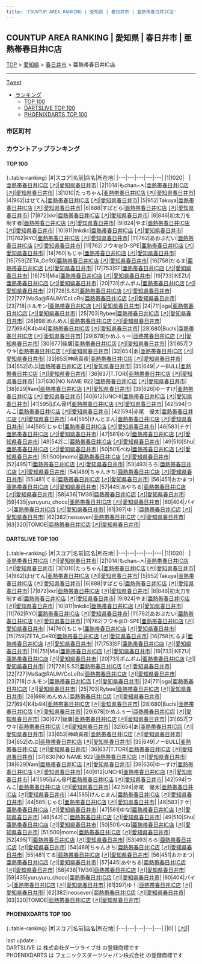 ```yaml
---
title: 'COUNTUP AREA RANKING | 愛知県 | 春日井市 | 亜熱帯春日井IC店'
---
```

## COUNTUP AREA RANKING | 愛知県 | 春日井市 | 亜熱帯春日井IC店

[TOP](/darts/rank/) > [愛知県](/darts/rank/愛知県/) > [春日井市](/darts/rank/愛知県/春日井市/) > 亜熱帯春日井IC店

___

<a href="https://twitter.com/share?ref_src=twsrc%5Etfw" data-text="COUNTUP AREA RANKING | 愛知県春日井市亜熱帯春日井IC店" class="twitter-share-button" data-hashtags="DARTSLIVE,PHOENIXDARTS,darts,ダーツ" data-show-count="false">Tweet</a>

* [ランキング](#カウントアップランキング)
    * [TOP 100](#top-100)
    * [DARTSLIVE TOP 100](#dartslive-top-100)
    * [PHOENIXDARTS TOP 100](#phoenixdarts-top-100)

### 市区町村

<ul>

</ul>

### カウントアップランキング

#### TOP 100



{:.table-ranking}
|#|スコア|名前|店名|所在地|
|---|---|---|---|---|
|1|1020|<span class="rank-name-dl">ㅤ</span>|<a href="/darts/rank/shops/69ea59e56005e030790ab824ce8730e5.html">亜熱帯春日井IC店</a> <a href="https://search.dartslive.com/jp/shop/69ea59e56005e030790ab824ce8730e5">[↗]</a>|<a href="/darts/rank/愛知県/春日井市">愛知県春日井市</a>|
|2|1014|<span class="rank-name-dl">もchan⌒➴</span>|<a href="/darts/rank/shops/69ea59e56005e030790ab824ce8730e5.html">亜熱帯春日井IC店</a> <a href="https://search.dartslive.com/jp/shop/69ea59e56005e030790ab824ce8730e5">[↗]</a>|<a href="/darts/rank/愛知県/春日井市">愛知県春日井市</a>|
|3|1010|<span class="rank-name-dl">たっちゃん</span>|<a href="/darts/rank/shops/69ea59e56005e030790ab824ce8730e5.html">亜熱帯春日井IC店</a> <a href="https://search.dartslive.com/jp/shop/69ea59e56005e030790ab824ce8730e5">[↗]</a>|<a href="/darts/rank/愛知県/春日井市">愛知県春日井市</a>|
|4|962|<span class="rank-name-dl">はせてん</span>|<a href="/darts/rank/shops/69ea59e56005e030790ab824ce8730e5.html">亜熱帯春日井IC店</a> <a href="https://search.dartslive.com/jp/shop/69ea59e56005e030790ab824ce8730e5">[↗]</a>|<a href="/darts/rank/愛知県/春日井市">愛知県春日井市</a>|
|5|952|<span class="rank-name-dl">Takuya</span>|<a href="/darts/rank/shops/69ea59e56005e030790ab824ce8730e5.html">亜熱帯春日井IC店</a> <a href="https://search.dartslive.com/jp/shop/69ea59e56005e030790ab824ce8730e5">[↗]</a>|<a href="/darts/rank/愛知県/春日井市">愛知県春日井市</a>|
|6|888|<span class="rank-name-dl">すぱどら</span>|<a href="/darts/rank/shops/69ea59e56005e030790ab824ce8730e5.html">亜熱帯春日井IC店</a> <a href="https://search.dartslive.com/jp/shop/69ea59e56005e030790ab824ce8730e5">[↗]</a>|<a href="/darts/rank/愛知県/春日井市">愛知県春日井市</a>|
|7|872|<span class="rank-name-dl">kkr</span>|<a href="/darts/rank/shops/69ea59e56005e030790ab824ce8730e5.html">亜熱帯春日井IC店</a> <a href="https://search.dartslive.com/jp/shop/69ea59e56005e030790ab824ce8730e5">[↗]</a>|<a href="/darts/rank/愛知県/春日井市">愛知県春日井市</a>|
|8|846|<span class="rank-name-dl">初太刀を制す者</span>|<a href="/darts/rank/shops/69ea59e56005e030790ab824ce8730e5.html">亜熱帯春日井IC店</a> <a href="https://search.dartslive.com/jp/shop/69ea59e56005e030790ab824ce8730e5">[↗]</a>|<a href="/darts/rank/愛知県/春日井市">愛知県春日井市</a>|
|9|824|<span class="rank-name-dl">やま</span>|<a href="/darts/rank/shops/69ea59e56005e030790ab824ce8730e5.html">亜熱帯春日井IC店</a> <a href="https://search.dartslive.com/jp/shop/69ea59e56005e030790ab824ce8730e5">[↗]</a>|<a href="/darts/rank/愛知県/春日井市">愛知県春日井市</a>|
|10|811|<span class="rank-name-dl">tnkdic</span>|<a href="/darts/rank/shops/69ea59e56005e030790ab824ce8730e5.html">亜熱帯春日井IC店</a> <a href="https://search.dartslive.com/jp/shop/69ea59e56005e030790ab824ce8730e5">[↗]</a>|<a href="/darts/rank/愛知県/春日井市">愛知県春日井市</a>|
|11|762|<span class="rank-name-dl">RYO</span>|<a href="/darts/rank/shops/69ea59e56005e030790ab824ce8730e5.html">亜熱帯春日井IC店</a> <a href="https://search.dartslive.com/jp/shop/69ea59e56005e030790ab824ce8730e5">[↗]</a>|<a href="/darts/rank/愛知県/春日井市">愛知県春日井市</a>|
|11|762|<span class="rank-name-dl">あおぶだい</span>|<a href="/darts/rank/shops/69ea59e56005e030790ab824ce8730e5.html">亜熱帯春日井IC店</a> <a href="https://search.dartslive.com/jp/shop/69ea59e56005e030790ab824ce8730e5">[↗]</a>|<a href="/darts/rank/愛知県/春日井市">愛知県春日井市</a>|
|11|762|<span class="rank-name-dl">フウキ@D-SPE</span>|<a href="/darts/rank/shops/69ea59e56005e030790ab824ce8730e5.html">亜熱帯春日井IC店</a> <a href="https://search.dartslive.com/jp/shop/69ea59e56005e030790ab824ce8730e5">[↗]</a>|<a href="/darts/rank/愛知県/春日井市">愛知県春日井市</a>|
|14|760|<span class="rank-name-dl">もじゃ</span>|<a href="/darts/rank/shops/69ea59e56005e030790ab824ce8730e5.html">亜熱帯春日井IC店</a> <a href="https://search.dartslive.com/jp/shop/69ea59e56005e030790ab824ce8730e5">[↗]</a>|<a href="/darts/rank/愛知県/春日井市">愛知県春日井市</a>|
|15|759|<span class="rank-name-dl">ZETA_GeR0</span>|<a href="/darts/rank/shops/69ea59e56005e030790ab824ce8730e5.html">亜熱帯春日井IC店</a> <a href="https://search.dartslive.com/jp/shop/69ea59e56005e030790ab824ce8730e5">[↗]</a>|<a href="/darts/rank/愛知県/春日井市">愛知県春日井市</a>|
|16|758|<span class="rank-name-dl">だるま</span>|<a href="/darts/rank/shops/69ea59e56005e030790ab824ce8730e5.html">亜熱帯春日井IC店</a> <a href="https://search.dartslive.com/jp/shop/69ea59e56005e030790ab824ce8730e5">[↗]</a>|<a href="/darts/rank/愛知県/春日井市">愛知県春日井市</a>|
|17|753|<span class="rank-name-dl">SF</span>|<a href="/darts/rank/shops/69ea59e56005e030790ab824ce8730e5.html">亜熱帯春日井IC店</a> <a href="https://search.dartslive.com/jp/shop/69ea59e56005e030790ab824ce8730e5">[↗]</a>|<a href="/darts/rank/愛知県/春日井市">愛知県春日井市</a>|
|18|751|<span class="rank-name-dl">Mia</span>|<a href="/darts/rank/shops/69ea59e56005e030790ab824ce8730e5.html">亜熱帯春日井IC店</a> <a href="https://search.dartslive.com/jp/shop/69ea59e56005e030790ab824ce8730e5">[↗]</a>|<a href="/darts/rank/愛知県/春日井市">愛知県春日井市</a>|
|19|733|<span class="rank-name-dl">IKEZU</span>|<a href="/darts/rank/shops/69ea59e56005e030790ab824ce8730e5.html">亜熱帯春日井IC店</a> <a href="https://search.dartslive.com/jp/shop/69ea59e56005e030790ab824ce8730e5">[↗]</a>|<a href="/darts/rank/愛知県/春日井市">愛知県春日井市</a>|
|20|731|<span class="rank-name-dl">ポムポム</span>|<a href="/darts/rank/shops/69ea59e56005e030790ab824ce8730e5.html">亜熱帯春日井IC店</a> <a href="https://search.dartslive.com/jp/shop/69ea59e56005e030790ab824ce8730e5">[↗]</a>|<a href="/darts/rank/愛知県/春日井市">愛知県春日井市</a>|
|21|728|<span class="rank-name-dl">S.S2</span>|<a href="/darts/rank/shops/69ea59e56005e030790ab824ce8730e5.html">亜熱帯春日井IC店</a> <a href="https://search.dartslive.com/jp/shop/69ea59e56005e030790ab824ce8730e5">[↗]</a>|<a href="/darts/rank/愛知県/春日井市">愛知県春日井市</a>|
|22|727|<span class="rank-name-dl">MaSa@RAUM/CoLoRs</span>|<a href="/darts/rank/shops/69ea59e56005e030790ab824ce8730e5.html">亜熱帯春日井IC店</a> <a href="https://search.dartslive.com/jp/shop/69ea59e56005e030790ab824ce8730e5">[↗]</a>|<a href="/darts/rank/愛知県/春日井市">愛知県春日井市</a>|
|23|718|<span class="rank-name-dl">ホルモン</span>|<a href="/darts/rank/shops/69ea59e56005e030790ab824ce8730e5.html">亜熱帯春日井IC店</a> <a href="https://search.dartslive.com/jp/shop/69ea59e56005e030790ab824ce8730e5">[↗]</a>|<a href="/darts/rank/愛知県/春日井市">愛知県春日井市</a>|
|24|711|<span class="rank-name-dl">oga</span>|<a href="/darts/rank/shops/69ea59e56005e030790ab824ce8730e5.html">亜熱帯春日井IC店</a> <a href="https://search.dartslive.com/jp/shop/69ea59e56005e030790ab824ce8730e5">[↗]</a>|<a href="/darts/rank/愛知県/春日井市">愛知県春日井市</a>|
|25|703|<span class="rank-name-dl">Rybee</span>|<a href="/darts/rank/shops/69ea59e56005e030790ab824ce8730e5.html">亜熱帯春日井IC店</a> <a href="https://search.dartslive.com/jp/shop/69ea59e56005e030790ab824ce8730e5">[↗]</a>|<a href="/darts/rank/愛知県/春日井市">愛知県春日井市</a>|
|26|698|<span class="rank-name-dl">めんめん</span>|<a href="/darts/rank/shops/69ea59e56005e030790ab824ce8730e5.html">亜熱帯春日井IC店</a> <a href="https://search.dartslive.com/jp/shop/69ea59e56005e030790ab824ce8730e5">[↗]</a>|<a href="/darts/rank/愛知県/春日井市">愛知県春日井市</a>|
|27|694|<span class="rank-name-dl">K4b4l4</span>|<a href="/darts/rank/shops/69ea59e56005e030790ab824ce8730e5.html">亜熱帯春日井IC店</a> <a href="https://search.dartslive.com/jp/shop/69ea59e56005e030790ab824ce8730e5">[↗]</a>|<a href="/darts/rank/愛知県/春日井市">愛知県春日井市</a>|
|28|680|<span class="rank-name-dl">Buchi</span>|<a href="/darts/rank/shops/69ea59e56005e030790ab824ce8730e5.html">亜熱帯春日井IC店</a> <a href="https://search.dartslive.com/jp/shop/69ea59e56005e030790ab824ce8730e5">[↗]</a>|<a href="/darts/rank/愛知県/春日井市">愛知県春日井市</a>|
|29|678|<span class="rank-name-dl">かめふぅー</span>|<a href="/darts/rank/shops/69ea59e56005e030790ab824ce8730e5.html">亜熱帯春日井IC店</a> <a href="https://search.dartslive.com/jp/shop/69ea59e56005e030790ab824ce8730e5">[↗]</a>|<a href="/darts/rank/愛知県/春日井市">愛知県春日井市</a>|
|30|677|<span class="rank-name-dl">綾鷹</span>|<a href="/darts/rank/shops/69ea59e56005e030790ab824ce8730e5.html">亜熱帯春日井IC店</a> <a href="https://search.dartslive.com/jp/shop/69ea59e56005e030790ab824ce8730e5">[↗]</a>|<a href="/darts/rank/愛知県/春日井市">愛知県春日井市</a>|
|31|657|<span class="rank-name-dl">フウキ</span>|<a href="/darts/rank/shops/69ea59e56005e030790ab824ce8730e5.html">亜熱帯春日井IC店</a> <a href="https://search.dartslive.com/jp/shop/69ea59e56005e030790ab824ce8730e5">[↗]</a>|<a href="/darts/rank/愛知県/春日井市">愛知県春日井市</a>|
|32|654|<span class="rank-name-dl">あ</span>|<a href="/darts/rank/shops/69ea59e56005e030790ab824ce8730e5.html">亜熱帯春日井IC店</a> <a href="https://search.dartslive.com/jp/shop/69ea59e56005e030790ab824ce8730e5">[↗]</a>|<a href="/darts/rank/愛知県/春日井市">愛知県春日井市</a>|
|33|653|<span class="rank-name-dl">神崎真夜</span>|<a href="/darts/rank/shops/69ea59e56005e030790ab824ce8730e5.html">亜熱帯春日井IC店</a> <a href="https://search.dartslive.com/jp/shop/69ea59e56005e030790ab824ce8730e5">[↗]</a>|<a href="/darts/rank/愛知県/春日井市">愛知県春日井市</a>|
|34|652|<span class="rank-name-dl">のぶ</span>|<a href="/darts/rank/shops/69ea59e56005e030790ab824ce8730e5.html">亜熱帯春日井IC店</a> <a href="https://search.dartslive.com/jp/shop/69ea59e56005e030790ab824ce8730e5">[↗]</a>|<a href="/darts/rank/愛知県/春日井市">愛知県春日井市</a>|
|35|649|<span class="rank-name-dl">ノーBULL</span>|<a href="/darts/rank/shops/69ea59e56005e030790ab824ce8730e5.html">亜熱帯春日井IC店</a> <a href="https://search.dartslive.com/jp/shop/69ea59e56005e030790ab824ce8730e5">[↗]</a>|<a href="/darts/rank/愛知県/春日井市">愛知県春日井市</a>|
|36|637|<span class="rank-name-dl">T.TORI</span>|<a href="/darts/rank/shops/69ea59e56005e030790ab824ce8730e5.html">亜熱帯春日井IC店</a> <a href="https://search.dartslive.com/jp/shop/69ea59e56005e030790ab824ce8730e5">[↗]</a>|<a href="/darts/rank/愛知県/春日井市">愛知県春日井市</a>|
|37|630|<span class="rank-name-dl">NO NAME 922</span>|<a href="/darts/rank/shops/69ea59e56005e030790ab824ce8730e5.html">亜熱帯春日井IC店</a> <a href="https://search.dartslive.com/jp/shop/69ea59e56005e030790ab824ce8730e5">[↗]</a>|<a href="/darts/rank/愛知県/春日井市">愛知県春日井市</a>|
|38|629|<span class="rank-name-dl">¥am</span>|<a href="/darts/rank/shops/69ea59e56005e030790ab824ce8730e5.html">亜熱帯春日井IC店</a> <a href="https://search.dartslive.com/jp/shop/69ea59e56005e030790ab824ce8730e5">[↗]</a>|<a href="/darts/rank/愛知県/春日井市">愛知県春日井市</a>|
|39|626|<span class="rank-name-dl">ゆーすけ</span>|<a href="/darts/rank/shops/69ea59e56005e030790ab824ce8730e5.html">亜熱帯春日井IC店</a> <a href="https://search.dartslive.com/jp/shop/69ea59e56005e030790ab824ce8730e5">[↗]</a>|<a href="/darts/rank/愛知県/春日井市">愛知県春日井市</a>|
|40|612|<span class="rank-name-dl">UNCHI</span>|<a href="/darts/rank/shops/69ea59e56005e030790ab824ce8730e5.html">亜熱帯春日井IC店</a> <a href="https://search.dartslive.com/jp/shop/69ea59e56005e030790ab824ce8730e5">[↗]</a>|<a href="/darts/rank/愛知県/春日井市">愛知県春日井市</a>|
|41|595|<span class="rank-name-dl">ぽん骨P</span>|<a href="/darts/rank/shops/69ea59e56005e030790ab824ce8730e5.html">亜熱帯春日井IC店</a> <a href="https://search.dartslive.com/jp/shop/69ea59e56005e030790ab824ce8730e5">[↗]</a>|<a href="/darts/rank/愛知県/春日井市">愛知県春日井市</a>|
|42|594|<span class="rank-name-dl">つんこ</span>|<a href="/darts/rank/shops/69ea59e56005e030790ab824ce8730e5.html">亜熱帯春日井IC店</a> <a href="https://search.dartslive.com/jp/shop/69ea59e56005e030790ab824ce8730e5">[↗]</a>|<a href="/darts/rank/愛知県/春日井市">愛知県春日井市</a>|
|42|594|<span class="rank-name-dl">赤尾　優太</span>|<a href="/darts/rank/shops/69ea59e56005e030790ab824ce8730e5.html">亜熱帯春日井IC店</a> <a href="https://search.dartslive.com/jp/shop/69ea59e56005e030790ab824ce8730e5">[↗]</a>|<a href="/darts/rank/愛知県/春日井市">愛知県春日井市</a>|
|44|585|<span class="rank-name-dl">けんとまん</span>|<a href="/darts/rank/shops/69ea59e56005e030790ab824ce8730e5.html">亜熱帯春日井IC店</a> <a href="https://search.dartslive.com/jp/shop/69ea59e56005e030790ab824ce8730e5">[↗]</a>|<a href="/darts/rank/愛知県/春日井市">愛知県春日井市</a>|
|44|585|<span class="rank-name-dl">じゃむ</span>|<a href="/darts/rank/shops/69ea59e56005e030790ab824ce8730e5.html">亜熱帯春日井IC店</a> <a href="https://search.dartslive.com/jp/shop/69ea59e56005e030790ab824ce8730e5">[↗]</a>|<a href="/darts/rank/愛知県/春日井市">愛知県春日井市</a>|
|46|583|<span class="rank-name-dl">チケ</span>|<a href="/darts/rank/shops/69ea59e56005e030790ab824ce8730e5.html">亜熱帯春日井IC店</a> <a href="https://search.dartslive.com/jp/shop/69ea59e56005e030790ab824ce8730e5">[↗]</a>|<a href="/darts/rank/愛知県/春日井市">愛知県春日井市</a>|
|47|581|<span class="rank-name-dl">ゆな</span>|<a href="/darts/rank/shops/69ea59e56005e030790ab824ce8730e5.html">亜熱帯春日井IC店</a> <a href="https://search.dartslive.com/jp/shop/69ea59e56005e030790ab824ce8730e5">[↗]</a>|<a href="/darts/rank/愛知県/春日井市">愛知県春日井市</a>|
|48|542|<span class="rank-name-dl">こ</span>|<a href="/darts/rank/shops/69ea59e56005e030790ab824ce8730e5.html">亜熱帯春日井IC店</a> <a href="https://search.dartslive.com/jp/shop/69ea59e56005e030790ab824ce8730e5">[↗]</a>|<a href="/darts/rank/愛知県/春日井市">愛知県春日井市</a>|
|49|510|<span class="rank-name-dl">Shu</span>|<a href="/darts/rank/shops/69ea59e56005e030790ab824ce8730e5.html">亜熱帯春日井IC店</a> <a href="https://search.dartslive.com/jp/shop/69ea59e56005e030790ab824ce8730e5">[↗]</a>|<a href="/darts/rank/愛知県/春日井市">愛知県春日井市</a>|
|50|501|<span class="rank-name-dl">ぺね</span>|<a href="/darts/rank/shops/69ea59e56005e030790ab824ce8730e5.html">亜熱帯春日井IC店</a> <a href="https://search.dartslive.com/jp/shop/69ea59e56005e030790ab824ce8730e5">[↗]</a>|<a href="/darts/rank/愛知県/春日井市">愛知県春日井市</a>|
|51|500|<span class="rank-name-dl">momo</span>|<a href="/darts/rank/shops/69ea59e56005e030790ab824ce8730e5.html">亜熱帯春日井IC店</a> <a href="https://search.dartslive.com/jp/shop/69ea59e56005e030790ab824ce8730e5">[↗]</a>|<a href="/darts/rank/愛知県/春日井市">愛知県春日井市</a>|
|52|495|<span class="rank-name-dl">T</span>|<a href="/darts/rank/shops/69ea59e56005e030790ab824ce8730e5.html">亜熱帯春日井IC店</a> <a href="https://search.dartslive.com/jp/shop/69ea59e56005e030790ab824ce8730e5">[↗]</a>|<a href="/darts/rank/愛知県/春日井市">愛知県春日井市</a>|
|53|493|<span class="rank-name-dl">ろろ</span>|<a href="/darts/rank/shops/69ea59e56005e030790ab824ce8730e5.html">亜熱帯春日井IC店</a> <a href="https://search.dartslive.com/jp/shop/69ea59e56005e030790ab824ce8730e5">[↗]</a>|<a href="/darts/rank/愛知県/春日井市">愛知県春日井市</a>|
|54|489|<span class="rank-name-dl">ちゃんきち</span>|<a href="/darts/rank/shops/69ea59e56005e030790ab824ce8730e5.html">亜熱帯春日井IC店</a> <a href="https://search.dartslive.com/jp/shop/69ea59e56005e030790ab824ce8730e5">[↗]</a>|<a href="/darts/rank/愛知県/春日井市">愛知県春日井市</a>|
|55|481|<span class="rank-name-dl">てる</span>|<a href="/darts/rank/shops/69ea59e56005e030790ab824ce8730e5.html">亜熱帯春日井IC店</a> <a href="https://search.dartslive.com/jp/shop/69ea59e56005e030790ab824ce8730e5">[↗]</a>|<a href="/darts/rank/愛知県/春日井市">愛知県春日井市</a>|
|56|451|<span class="rank-name-dl">おかまつ</span>|<a href="/darts/rank/shops/69ea59e56005e030790ab824ce8730e5.html">亜熱帯春日井IC店</a> <a href="https://search.dartslive.com/jp/shop/69ea59e56005e030790ab824ce8730e5">[↗]</a>|<a href="/darts/rank/愛知県/春日井市">愛知県春日井市</a>|
|57|445|<span class="rank-name-dl">あやちる</span>|<a href="/darts/rank/shops/69ea59e56005e030790ab824ce8730e5.html">亜熱帯春日井IC店</a> <a href="https://search.dartslive.com/jp/shop/69ea59e56005e030790ab824ce8730e5">[↗]</a>|<a href="/darts/rank/愛知県/春日井市">愛知県春日井市</a>|
|58|436|<span class="rank-name-dl">TM36</span>|<a href="/darts/rank/shops/69ea59e56005e030790ab824ce8730e5.html">亜熱帯春日井IC店</a> <a href="https://search.dartslive.com/jp/shop/69ea59e56005e030790ab824ce8730e5">[↗]</a>|<a href="/darts/rank/愛知県/春日井市">愛知県春日井市</a>|
|59|435|<span class="rank-name-dl">yuruyuru_choco</span>|<a href="/darts/rank/shops/69ea59e56005e030790ab824ce8730e5.html">亜熱帯春日井IC店</a> <a href="https://search.dartslive.com/jp/shop/69ea59e56005e030790ab824ce8730e5">[↗]</a>|<a href="/darts/rank/愛知県/春日井市">愛知県春日井市</a>|
|60|404|<span class="rank-name-dl">パイン</span>|<a href="/darts/rank/shops/69ea59e56005e030790ab824ce8730e5.html">亜熱帯春日井IC店</a> <a href="https://search.dartslive.com/jp/shop/69ea59e56005e030790ab824ce8730e5">[↗]</a>|<a href="/darts/rank/愛知県/春日井市">愛知県春日井市</a>|
|61|397|<span class="rank-name-dl">ゆ！</span>|<a href="/darts/rank/shops/69ea59e56005e030790ab824ce8730e5.html">亜熱帯春日井IC店</a> <a href="https://search.dartslive.com/jp/shop/69ea59e56005e030790ab824ce8730e5">[↗]</a>|<a href="/darts/rank/愛知県/春日井市">愛知県春日井市</a>|
|62|382|<span class="rank-name-dl">neoseven</span>|<a href="/darts/rank/shops/69ea59e56005e030790ab824ce8730e5.html">亜熱帯春日井IC店</a> <a href="https://search.dartslive.com/jp/shop/69ea59e56005e030790ab824ce8730e5">[↗]</a>|<a href="/darts/rank/愛知県/春日井市">愛知県春日井市</a>|
|63|320|<span class="rank-name-dl">TOMOE</span>|<a href="/darts/rank/shops/69ea59e56005e030790ab824ce8730e5.html">亜熱帯春日井IC店</a> <a href="https://search.dartslive.com/jp/shop/69ea59e56005e030790ab824ce8730e5">[↗]</a>|<a href="/darts/rank/愛知県/春日井市">愛知県春日井市</a>|


#### DARTSLIVE TOP 100



{:.table-ranking}
|#|スコア|名前|店名|所在地|
|---|---|---|---|---|
|1|1020|<span class="rank-name-dl">ㅤ</span>|<a href="/darts/rank/shops/69ea59e56005e030790ab824ce8730e5.html">亜熱帯春日井IC店</a> <a href="https://search.dartslive.com/jp/shop/69ea59e56005e030790ab824ce8730e5">[↗]</a>|<a href="/darts/rank/愛知県/春日井市">愛知県春日井市</a>|
|2|1014|<span class="rank-name-dl">もchan⌒➴</span>|<a href="/darts/rank/shops/69ea59e56005e030790ab824ce8730e5.html">亜熱帯春日井IC店</a> <a href="https://search.dartslive.com/jp/shop/69ea59e56005e030790ab824ce8730e5">[↗]</a>|<a href="/darts/rank/愛知県/春日井市">愛知県春日井市</a>|
|3|1010|<span class="rank-name-dl">たっちゃん</span>|<a href="/darts/rank/shops/69ea59e56005e030790ab824ce8730e5.html">亜熱帯春日井IC店</a> <a href="https://search.dartslive.com/jp/shop/69ea59e56005e030790ab824ce8730e5">[↗]</a>|<a href="/darts/rank/愛知県/春日井市">愛知県春日井市</a>|
|4|962|<span class="rank-name-dl">はせてん</span>|<a href="/darts/rank/shops/69ea59e56005e030790ab824ce8730e5.html">亜熱帯春日井IC店</a> <a href="https://search.dartslive.com/jp/shop/69ea59e56005e030790ab824ce8730e5">[↗]</a>|<a href="/darts/rank/愛知県/春日井市">愛知県春日井市</a>|
|5|952|<span class="rank-name-dl">Takuya</span>|<a href="/darts/rank/shops/69ea59e56005e030790ab824ce8730e5.html">亜熱帯春日井IC店</a> <a href="https://search.dartslive.com/jp/shop/69ea59e56005e030790ab824ce8730e5">[↗]</a>|<a href="/darts/rank/愛知県/春日井市">愛知県春日井市</a>|
|6|888|<span class="rank-name-dl">すぱどら</span>|<a href="/darts/rank/shops/69ea59e56005e030790ab824ce8730e5.html">亜熱帯春日井IC店</a> <a href="https://search.dartslive.com/jp/shop/69ea59e56005e030790ab824ce8730e5">[↗]</a>|<a href="/darts/rank/愛知県/春日井市">愛知県春日井市</a>|
|7|872|<span class="rank-name-dl">kkr</span>|<a href="/darts/rank/shops/69ea59e56005e030790ab824ce8730e5.html">亜熱帯春日井IC店</a> <a href="https://search.dartslive.com/jp/shop/69ea59e56005e030790ab824ce8730e5">[↗]</a>|<a href="/darts/rank/愛知県/春日井市">愛知県春日井市</a>|
|8|846|<span class="rank-name-dl">初太刀を制す者</span>|<a href="/darts/rank/shops/69ea59e56005e030790ab824ce8730e5.html">亜熱帯春日井IC店</a> <a href="https://search.dartslive.com/jp/shop/69ea59e56005e030790ab824ce8730e5">[↗]</a>|<a href="/darts/rank/愛知県/春日井市">愛知県春日井市</a>|
|9|824|<span class="rank-name-dl">やま</span>|<a href="/darts/rank/shops/69ea59e56005e030790ab824ce8730e5.html">亜熱帯春日井IC店</a> <a href="https://search.dartslive.com/jp/shop/69ea59e56005e030790ab824ce8730e5">[↗]</a>|<a href="/darts/rank/愛知県/春日井市">愛知県春日井市</a>|
|10|811|<span class="rank-name-dl">tnkdic</span>|<a href="/darts/rank/shops/69ea59e56005e030790ab824ce8730e5.html">亜熱帯春日井IC店</a> <a href="https://search.dartslive.com/jp/shop/69ea59e56005e030790ab824ce8730e5">[↗]</a>|<a href="/darts/rank/愛知県/春日井市">愛知県春日井市</a>|
|11|762|<span class="rank-name-dl">RYO</span>|<a href="/darts/rank/shops/69ea59e56005e030790ab824ce8730e5.html">亜熱帯春日井IC店</a> <a href="https://search.dartslive.com/jp/shop/69ea59e56005e030790ab824ce8730e5">[↗]</a>|<a href="/darts/rank/愛知県/春日井市">愛知県春日井市</a>|
|11|762|<span class="rank-name-dl">あおぶだい</span>|<a href="/darts/rank/shops/69ea59e56005e030790ab824ce8730e5.html">亜熱帯春日井IC店</a> <a href="https://search.dartslive.com/jp/shop/69ea59e56005e030790ab824ce8730e5">[↗]</a>|<a href="/darts/rank/愛知県/春日井市">愛知県春日井市</a>|
|11|762|<span class="rank-name-dl">フウキ@D-SPE</span>|<a href="/darts/rank/shops/69ea59e56005e030790ab824ce8730e5.html">亜熱帯春日井IC店</a> <a href="https://search.dartslive.com/jp/shop/69ea59e56005e030790ab824ce8730e5">[↗]</a>|<a href="/darts/rank/愛知県/春日井市">愛知県春日井市</a>|
|14|760|<span class="rank-name-dl">もじゃ</span>|<a href="/darts/rank/shops/69ea59e56005e030790ab824ce8730e5.html">亜熱帯春日井IC店</a> <a href="https://search.dartslive.com/jp/shop/69ea59e56005e030790ab824ce8730e5">[↗]</a>|<a href="/darts/rank/愛知県/春日井市">愛知県春日井市</a>|
|15|759|<span class="rank-name-dl">ZETA_GeR0</span>|<a href="/darts/rank/shops/69ea59e56005e030790ab824ce8730e5.html">亜熱帯春日井IC店</a> <a href="https://search.dartslive.com/jp/shop/69ea59e56005e030790ab824ce8730e5">[↗]</a>|<a href="/darts/rank/愛知県/春日井市">愛知県春日井市</a>|
|16|758|<span class="rank-name-dl">だるま</span>|<a href="/darts/rank/shops/69ea59e56005e030790ab824ce8730e5.html">亜熱帯春日井IC店</a> <a href="https://search.dartslive.com/jp/shop/69ea59e56005e030790ab824ce8730e5">[↗]</a>|<a href="/darts/rank/愛知県/春日井市">愛知県春日井市</a>|
|17|753|<span class="rank-name-dl">SF</span>|<a href="/darts/rank/shops/69ea59e56005e030790ab824ce8730e5.html">亜熱帯春日井IC店</a> <a href="https://search.dartslive.com/jp/shop/69ea59e56005e030790ab824ce8730e5">[↗]</a>|<a href="/darts/rank/愛知県/春日井市">愛知県春日井市</a>|
|18|751|<span class="rank-name-dl">Mia</span>|<a href="/darts/rank/shops/69ea59e56005e030790ab824ce8730e5.html">亜熱帯春日井IC店</a> <a href="https://search.dartslive.com/jp/shop/69ea59e56005e030790ab824ce8730e5">[↗]</a>|<a href="/darts/rank/愛知県/春日井市">愛知県春日井市</a>|
|19|733|<span class="rank-name-dl">IKEZU</span>|<a href="/darts/rank/shops/69ea59e56005e030790ab824ce8730e5.html">亜熱帯春日井IC店</a> <a href="https://search.dartslive.com/jp/shop/69ea59e56005e030790ab824ce8730e5">[↗]</a>|<a href="/darts/rank/愛知県/春日井市">愛知県春日井市</a>|
|20|731|<span class="rank-name-dl">ポムポム</span>|<a href="/darts/rank/shops/69ea59e56005e030790ab824ce8730e5.html">亜熱帯春日井IC店</a> <a href="https://search.dartslive.com/jp/shop/69ea59e56005e030790ab824ce8730e5">[↗]</a>|<a href="/darts/rank/愛知県/春日井市">愛知県春日井市</a>|
|21|728|<span class="rank-name-dl">S.S2</span>|<a href="/darts/rank/shops/69ea59e56005e030790ab824ce8730e5.html">亜熱帯春日井IC店</a> <a href="https://search.dartslive.com/jp/shop/69ea59e56005e030790ab824ce8730e5">[↗]</a>|<a href="/darts/rank/愛知県/春日井市">愛知県春日井市</a>|
|22|727|<span class="rank-name-dl">MaSa@RAUM/CoLoRs</span>|<a href="/darts/rank/shops/69ea59e56005e030790ab824ce8730e5.html">亜熱帯春日井IC店</a> <a href="https://search.dartslive.com/jp/shop/69ea59e56005e030790ab824ce8730e5">[↗]</a>|<a href="/darts/rank/愛知県/春日井市">愛知県春日井市</a>|
|23|718|<span class="rank-name-dl">ホルモン</span>|<a href="/darts/rank/shops/69ea59e56005e030790ab824ce8730e5.html">亜熱帯春日井IC店</a> <a href="https://search.dartslive.com/jp/shop/69ea59e56005e030790ab824ce8730e5">[↗]</a>|<a href="/darts/rank/愛知県/春日井市">愛知県春日井市</a>|
|24|711|<span class="rank-name-dl">oga</span>|<a href="/darts/rank/shops/69ea59e56005e030790ab824ce8730e5.html">亜熱帯春日井IC店</a> <a href="https://search.dartslive.com/jp/shop/69ea59e56005e030790ab824ce8730e5">[↗]</a>|<a href="/darts/rank/愛知県/春日井市">愛知県春日井市</a>|
|25|703|<span class="rank-name-dl">Rybee</span>|<a href="/darts/rank/shops/69ea59e56005e030790ab824ce8730e5.html">亜熱帯春日井IC店</a> <a href="https://search.dartslive.com/jp/shop/69ea59e56005e030790ab824ce8730e5">[↗]</a>|<a href="/darts/rank/愛知県/春日井市">愛知県春日井市</a>|
|26|698|<span class="rank-name-dl">めんめん</span>|<a href="/darts/rank/shops/69ea59e56005e030790ab824ce8730e5.html">亜熱帯春日井IC店</a> <a href="https://search.dartslive.com/jp/shop/69ea59e56005e030790ab824ce8730e5">[↗]</a>|<a href="/darts/rank/愛知県/春日井市">愛知県春日井市</a>|
|27|694|<span class="rank-name-dl">K4b4l4</span>|<a href="/darts/rank/shops/69ea59e56005e030790ab824ce8730e5.html">亜熱帯春日井IC店</a> <a href="https://search.dartslive.com/jp/shop/69ea59e56005e030790ab824ce8730e5">[↗]</a>|<a href="/darts/rank/愛知県/春日井市">愛知県春日井市</a>|
|28|680|<span class="rank-name-dl">Buchi</span>|<a href="/darts/rank/shops/69ea59e56005e030790ab824ce8730e5.html">亜熱帯春日井IC店</a> <a href="https://search.dartslive.com/jp/shop/69ea59e56005e030790ab824ce8730e5">[↗]</a>|<a href="/darts/rank/愛知県/春日井市">愛知県春日井市</a>|
|29|678|<span class="rank-name-dl">かめふぅー</span>|<a href="/darts/rank/shops/69ea59e56005e030790ab824ce8730e5.html">亜熱帯春日井IC店</a> <a href="https://search.dartslive.com/jp/shop/69ea59e56005e030790ab824ce8730e5">[↗]</a>|<a href="/darts/rank/愛知県/春日井市">愛知県春日井市</a>|
|30|677|<span class="rank-name-dl">綾鷹</span>|<a href="/darts/rank/shops/69ea59e56005e030790ab824ce8730e5.html">亜熱帯春日井IC店</a> <a href="https://search.dartslive.com/jp/shop/69ea59e56005e030790ab824ce8730e5">[↗]</a>|<a href="/darts/rank/愛知県/春日井市">愛知県春日井市</a>|
|31|657|<span class="rank-name-dl">フウキ</span>|<a href="/darts/rank/shops/69ea59e56005e030790ab824ce8730e5.html">亜熱帯春日井IC店</a> <a href="https://search.dartslive.com/jp/shop/69ea59e56005e030790ab824ce8730e5">[↗]</a>|<a href="/darts/rank/愛知県/春日井市">愛知県春日井市</a>|
|32|654|<span class="rank-name-dl">あ</span>|<a href="/darts/rank/shops/69ea59e56005e030790ab824ce8730e5.html">亜熱帯春日井IC店</a> <a href="https://search.dartslive.com/jp/shop/69ea59e56005e030790ab824ce8730e5">[↗]</a>|<a href="/darts/rank/愛知県/春日井市">愛知県春日井市</a>|
|33|653|<span class="rank-name-dl">神崎真夜</span>|<a href="/darts/rank/shops/69ea59e56005e030790ab824ce8730e5.html">亜熱帯春日井IC店</a> <a href="https://search.dartslive.com/jp/shop/69ea59e56005e030790ab824ce8730e5">[↗]</a>|<a href="/darts/rank/愛知県/春日井市">愛知県春日井市</a>|
|34|652|<span class="rank-name-dl">のぶ</span>|<a href="/darts/rank/shops/69ea59e56005e030790ab824ce8730e5.html">亜熱帯春日井IC店</a> <a href="https://search.dartslive.com/jp/shop/69ea59e56005e030790ab824ce8730e5">[↗]</a>|<a href="/darts/rank/愛知県/春日井市">愛知県春日井市</a>|
|35|649|<span class="rank-name-dl">ノーBULL</span>|<a href="/darts/rank/shops/69ea59e56005e030790ab824ce8730e5.html">亜熱帯春日井IC店</a> <a href="https://search.dartslive.com/jp/shop/69ea59e56005e030790ab824ce8730e5">[↗]</a>|<a href="/darts/rank/愛知県/春日井市">愛知県春日井市</a>|
|36|637|<span class="rank-name-dl">T.TORI</span>|<a href="/darts/rank/shops/69ea59e56005e030790ab824ce8730e5.html">亜熱帯春日井IC店</a> <a href="https://search.dartslive.com/jp/shop/69ea59e56005e030790ab824ce8730e5">[↗]</a>|<a href="/darts/rank/愛知県/春日井市">愛知県春日井市</a>|
|37|630|<span class="rank-name-dl">NO NAME 922</span>|<a href="/darts/rank/shops/69ea59e56005e030790ab824ce8730e5.html">亜熱帯春日井IC店</a> <a href="https://search.dartslive.com/jp/shop/69ea59e56005e030790ab824ce8730e5">[↗]</a>|<a href="/darts/rank/愛知県/春日井市">愛知県春日井市</a>|
|38|629|<span class="rank-name-dl">¥am</span>|<a href="/darts/rank/shops/69ea59e56005e030790ab824ce8730e5.html">亜熱帯春日井IC店</a> <a href="https://search.dartslive.com/jp/shop/69ea59e56005e030790ab824ce8730e5">[↗]</a>|<a href="/darts/rank/愛知県/春日井市">愛知県春日井市</a>|
|39|626|<span class="rank-name-dl">ゆーすけ</span>|<a href="/darts/rank/shops/69ea59e56005e030790ab824ce8730e5.html">亜熱帯春日井IC店</a> <a href="https://search.dartslive.com/jp/shop/69ea59e56005e030790ab824ce8730e5">[↗]</a>|<a href="/darts/rank/愛知県/春日井市">愛知県春日井市</a>|
|40|612|<span class="rank-name-dl">UNCHI</span>|<a href="/darts/rank/shops/69ea59e56005e030790ab824ce8730e5.html">亜熱帯春日井IC店</a> <a href="https://search.dartslive.com/jp/shop/69ea59e56005e030790ab824ce8730e5">[↗]</a>|<a href="/darts/rank/愛知県/春日井市">愛知県春日井市</a>|
|41|595|<span class="rank-name-dl">ぽん骨P</span>|<a href="/darts/rank/shops/69ea59e56005e030790ab824ce8730e5.html">亜熱帯春日井IC店</a> <a href="https://search.dartslive.com/jp/shop/69ea59e56005e030790ab824ce8730e5">[↗]</a>|<a href="/darts/rank/愛知県/春日井市">愛知県春日井市</a>|
|42|594|<span class="rank-name-dl">つんこ</span>|<a href="/darts/rank/shops/69ea59e56005e030790ab824ce8730e5.html">亜熱帯春日井IC店</a> <a href="https://search.dartslive.com/jp/shop/69ea59e56005e030790ab824ce8730e5">[↗]</a>|<a href="/darts/rank/愛知県/春日井市">愛知県春日井市</a>|
|42|594|<span class="rank-name-dl">赤尾　優太</span>|<a href="/darts/rank/shops/69ea59e56005e030790ab824ce8730e5.html">亜熱帯春日井IC店</a> <a href="https://search.dartslive.com/jp/shop/69ea59e56005e030790ab824ce8730e5">[↗]</a>|<a href="/darts/rank/愛知県/春日井市">愛知県春日井市</a>|
|44|585|<span class="rank-name-dl">けんとまん</span>|<a href="/darts/rank/shops/69ea59e56005e030790ab824ce8730e5.html">亜熱帯春日井IC店</a> <a href="https://search.dartslive.com/jp/shop/69ea59e56005e030790ab824ce8730e5">[↗]</a>|<a href="/darts/rank/愛知県/春日井市">愛知県春日井市</a>|
|44|585|<span class="rank-name-dl">じゃむ</span>|<a href="/darts/rank/shops/69ea59e56005e030790ab824ce8730e5.html">亜熱帯春日井IC店</a> <a href="https://search.dartslive.com/jp/shop/69ea59e56005e030790ab824ce8730e5">[↗]</a>|<a href="/darts/rank/愛知県/春日井市">愛知県春日井市</a>|
|46|583|<span class="rank-name-dl">チケ</span>|<a href="/darts/rank/shops/69ea59e56005e030790ab824ce8730e5.html">亜熱帯春日井IC店</a> <a href="https://search.dartslive.com/jp/shop/69ea59e56005e030790ab824ce8730e5">[↗]</a>|<a href="/darts/rank/愛知県/春日井市">愛知県春日井市</a>|
|47|581|<span class="rank-name-dl">ゆな</span>|<a href="/darts/rank/shops/69ea59e56005e030790ab824ce8730e5.html">亜熱帯春日井IC店</a> <a href="https://search.dartslive.com/jp/shop/69ea59e56005e030790ab824ce8730e5">[↗]</a>|<a href="/darts/rank/愛知県/春日井市">愛知県春日井市</a>|
|48|542|<span class="rank-name-dl">こ</span>|<a href="/darts/rank/shops/69ea59e56005e030790ab824ce8730e5.html">亜熱帯春日井IC店</a> <a href="https://search.dartslive.com/jp/shop/69ea59e56005e030790ab824ce8730e5">[↗]</a>|<a href="/darts/rank/愛知県/春日井市">愛知県春日井市</a>|
|49|510|<span class="rank-name-dl">Shu</span>|<a href="/darts/rank/shops/69ea59e56005e030790ab824ce8730e5.html">亜熱帯春日井IC店</a> <a href="https://search.dartslive.com/jp/shop/69ea59e56005e030790ab824ce8730e5">[↗]</a>|<a href="/darts/rank/愛知県/春日井市">愛知県春日井市</a>|
|50|501|<span class="rank-name-dl">ぺね</span>|<a href="/darts/rank/shops/69ea59e56005e030790ab824ce8730e5.html">亜熱帯春日井IC店</a> <a href="https://search.dartslive.com/jp/shop/69ea59e56005e030790ab824ce8730e5">[↗]</a>|<a href="/darts/rank/愛知県/春日井市">愛知県春日井市</a>|
|51|500|<span class="rank-name-dl">momo</span>|<a href="/darts/rank/shops/69ea59e56005e030790ab824ce8730e5.html">亜熱帯春日井IC店</a> <a href="https://search.dartslive.com/jp/shop/69ea59e56005e030790ab824ce8730e5">[↗]</a>|<a href="/darts/rank/愛知県/春日井市">愛知県春日井市</a>|
|52|495|<span class="rank-name-dl">T</span>|<a href="/darts/rank/shops/69ea59e56005e030790ab824ce8730e5.html">亜熱帯春日井IC店</a> <a href="https://search.dartslive.com/jp/shop/69ea59e56005e030790ab824ce8730e5">[↗]</a>|<a href="/darts/rank/愛知県/春日井市">愛知県春日井市</a>|
|53|493|<span class="rank-name-dl">ろろ</span>|<a href="/darts/rank/shops/69ea59e56005e030790ab824ce8730e5.html">亜熱帯春日井IC店</a> <a href="https://search.dartslive.com/jp/shop/69ea59e56005e030790ab824ce8730e5">[↗]</a>|<a href="/darts/rank/愛知県/春日井市">愛知県春日井市</a>|
|54|489|<span class="rank-name-dl">ちゃんきち</span>|<a href="/darts/rank/shops/69ea59e56005e030790ab824ce8730e5.html">亜熱帯春日井IC店</a> <a href="https://search.dartslive.com/jp/shop/69ea59e56005e030790ab824ce8730e5">[↗]</a>|<a href="/darts/rank/愛知県/春日井市">愛知県春日井市</a>|
|55|481|<span class="rank-name-dl">てる</span>|<a href="/darts/rank/shops/69ea59e56005e030790ab824ce8730e5.html">亜熱帯春日井IC店</a> <a href="https://search.dartslive.com/jp/shop/69ea59e56005e030790ab824ce8730e5">[↗]</a>|<a href="/darts/rank/愛知県/春日井市">愛知県春日井市</a>|
|56|451|<span class="rank-name-dl">おかまつ</span>|<a href="/darts/rank/shops/69ea59e56005e030790ab824ce8730e5.html">亜熱帯春日井IC店</a> <a href="https://search.dartslive.com/jp/shop/69ea59e56005e030790ab824ce8730e5">[↗]</a>|<a href="/darts/rank/愛知県/春日井市">愛知県春日井市</a>|
|57|445|<span class="rank-name-dl">あやちる</span>|<a href="/darts/rank/shops/69ea59e56005e030790ab824ce8730e5.html">亜熱帯春日井IC店</a> <a href="https://search.dartslive.com/jp/shop/69ea59e56005e030790ab824ce8730e5">[↗]</a>|<a href="/darts/rank/愛知県/春日井市">愛知県春日井市</a>|
|58|436|<span class="rank-name-dl">TM36</span>|<a href="/darts/rank/shops/69ea59e56005e030790ab824ce8730e5.html">亜熱帯春日井IC店</a> <a href="https://search.dartslive.com/jp/shop/69ea59e56005e030790ab824ce8730e5">[↗]</a>|<a href="/darts/rank/愛知県/春日井市">愛知県春日井市</a>|
|59|435|<span class="rank-name-dl">yuruyuru_choco</span>|<a href="/darts/rank/shops/69ea59e56005e030790ab824ce8730e5.html">亜熱帯春日井IC店</a> <a href="https://search.dartslive.com/jp/shop/69ea59e56005e030790ab824ce8730e5">[↗]</a>|<a href="/darts/rank/愛知県/春日井市">愛知県春日井市</a>|
|60|404|<span class="rank-name-dl">パイン</span>|<a href="/darts/rank/shops/69ea59e56005e030790ab824ce8730e5.html">亜熱帯春日井IC店</a> <a href="https://search.dartslive.com/jp/shop/69ea59e56005e030790ab824ce8730e5">[↗]</a>|<a href="/darts/rank/愛知県/春日井市">愛知県春日井市</a>|
|61|397|<span class="rank-name-dl">ゆ！</span>|<a href="/darts/rank/shops/69ea59e56005e030790ab824ce8730e5.html">亜熱帯春日井IC店</a> <a href="https://search.dartslive.com/jp/shop/69ea59e56005e030790ab824ce8730e5">[↗]</a>|<a href="/darts/rank/愛知県/春日井市">愛知県春日井市</a>|
|62|382|<span class="rank-name-dl">neoseven</span>|<a href="/darts/rank/shops/69ea59e56005e030790ab824ce8730e5.html">亜熱帯春日井IC店</a> <a href="https://search.dartslive.com/jp/shop/69ea59e56005e030790ab824ce8730e5">[↗]</a>|<a href="/darts/rank/愛知県/春日井市">愛知県春日井市</a>|
|63|320|<span class="rank-name-dl">TOMOE</span>|<a href="/darts/rank/shops/69ea59e56005e030790ab824ce8730e5.html">亜熱帯春日井IC店</a> <a href="https://search.dartslive.com/jp/shop/69ea59e56005e030790ab824ce8730e5">[↗]</a>|<a href="/darts/rank/愛知県/春日井市">愛知県春日井市</a>|


#### PHOENIXDARTS TOP 100



{:.table-ranking}
|#|スコア|名前|店名|所在地|
|---|---|---|---|---|
||0|<span class="rank-name-dl"> </span>|<a href="/darts/rank/shops/.html"></a> <a href="">[↗]</a>|<a href="/darts/rank//"></a>|


<div class="footer border-top border-gray-light mt-5 pt-3 text-right text-gray">
    last update : <span style="font-weight: italic" id="foot_last_modified"></span><br />
    DARTSLIVE は 株式会社ダーツライブ社 の登録商標です<br />
    PHOENIXDARTS は フェニックスダーツジャパン株式会社 の登録商標です<br />
</div>

<script src="https://cdnjs.cloudflare.com/ajax/libs/jquery.tablesorter/2.31.3/js/jquery.tablesorter.min.js" integrity="sha512-qzgd5cYSZcosqpzpn7zF2ZId8f/8CHmFKZ8j7mU4OUXTNRd5g+ZHBPsgKEwoqxCtdQvExE5LprwwPAgoicguNg==" crossorigin="anonymous" referrerpolicy="no-referrer"></script>
<link rel="stylesheet" href="https://cdnjs.cloudflare.com/ajax/libs/jquery.tablesorter/2.31.3/css/theme.default.min.css" integrity="sha512-wghhOJkjQX0Lh3NSWvNKeZ0ZpNn+SPVXX1Qyc9OCaogADktxrBiBdKGDoqVUOyhStvMBmJQ8ZdMHiR3wuEq8+w==" crossorigin="anonymous" referrerpolicy="no-referrer" />
<script>
$(function() {
    $(".table-ranking").tablesorter({sortList:[[0, 0]]});
    $("#foot_last_modified").text(formatDate(new Date(document.lastModified), 'yyyy-MM-dd HH:mm:ss'));
});
</script>

<script async src="https://platform.twitter.com/widgets.js" charset="utf-8"></script>